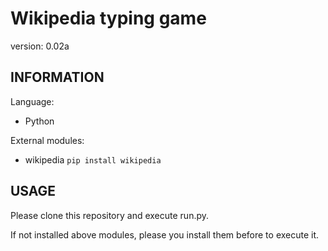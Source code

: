 # Wikipedia typing game
version: 0.02a

## INFORMATION 
Language: 
- Python

External modules:
- wikipedia
`pip install wikipedia`

## USAGE
Please clone this repository and execute run.py.

If not installed above modules, please you install them before to execute it.

